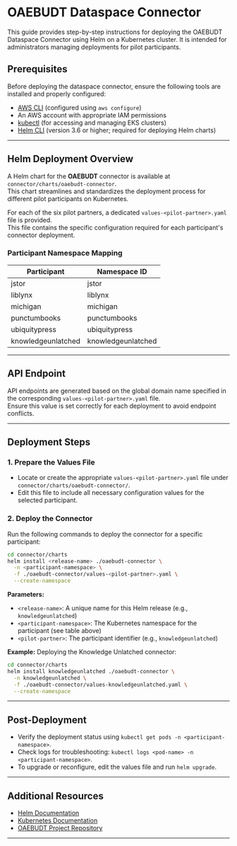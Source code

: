 # OAEBUDT Dataspace Connector

This guide provides step-by-step instructions for deploying the OAEBUDT Dataspace Connector using Helm on a Kubernetes cluster. It is intended for administrators managing deployments for pilot participants.

## Prerequisites

Before deploying the dataspace connector, ensure the following tools are installed and properly configured:

- [AWS CLI](https://docs.aws.amazon.com/cli/latest/userguide/install-cliv2.html) (configured using `aws configure`)
- An AWS account with appropriate IAM permissions
- [kubectl](https://kubernetes.io/docs/tasks/tools/) (for accessing and managing EKS clusters)
- [Helm CLI](https://helm.sh/docs/intro/install/) (version 3.6 or higher; required for deploying Helm charts)

---

## Helm Deployment Overview

A Helm chart for the **OAEBUDT** connector is available at `connector/charts/oaebudt-connector`.  
This chart streamlines and standardizes the deployment process for different pilot participants on Kubernetes.

For each of the six pilot partners, a dedicated `values-<pilot-partner>.yaml` file is provided.  
This file contains the specific configuration required for each participant's connector deployment.

### Participant Namespace Mapping

| Participant        | Namespace ID     |
|--------------------|-----------------|
| jstor              | jstor           |
| liblynx            | liblynx         |
| michigan           | michigan        |
| punctumbooks       | punctumbooks    |
| ubiquitypress      | ubiquitypress   |
| knowledgeunlatched | knowledgeunlatched |

---

## API Endpoint

API endpoints are generated based on the global domain name specified in the corresponding `values-<pilot-partner>.yaml` file.  
Ensure this value is set correctly for each deployment to avoid endpoint conflicts.

---

## Deployment Steps

### 1. Prepare the Values File

- Locate or create the appropriate `values-<pilot-partner>.yaml` file under `connector/charts/oaebudt-connector/`.
- Edit this file to include all necessary configuration values for the selected participant.

### 2. Deploy the Connector

Run the following commands to deploy the connector for a specific participant:

```bash
cd connector/charts
helm install <release-name> ./oaebudt-connector \
  -n <participant-namespace> \
  -f ./oaebudt-connector/values-<pilot-partner>.yaml \
  --create-namespace
```

**Parameters:**
- `<release-name>`: A unique name for this Helm release (e.g., `knowledgeunlatched`)
- `<participant-namespace>`: The Kubernetes namespace for the participant (see table above)
- `<pilot-partner>`: The participant identifier (e.g., `knowledgeunlatched`)

**Example:** Deploying the Knowledge Unlatched connector:

```bash
cd connector/charts
helm install knowledgeunlatched ./oaebudt-connector \
  -n knowledgeunlatched \
  -f ./oaebudt-connector/values-knowledgeunlatched.yaml \
  --create-namespace
```

---

## Post-Deployment

- Verify the deployment status using `kubectl get pods -n <participant-namespace>`.
- Check logs for troubleshooting: `kubectl logs <pod-name> -n <participant-namespace>`.
- To upgrade or reconfigure, edit the values file and run `helm upgrade`.

---

## Additional Resources

- [Helm Documentation](https://helm.sh/docs/)
- [Kubernetes Documentation](https://kubernetes.io/docs/)
- [OAEBUDT Project Repository](../)

---
